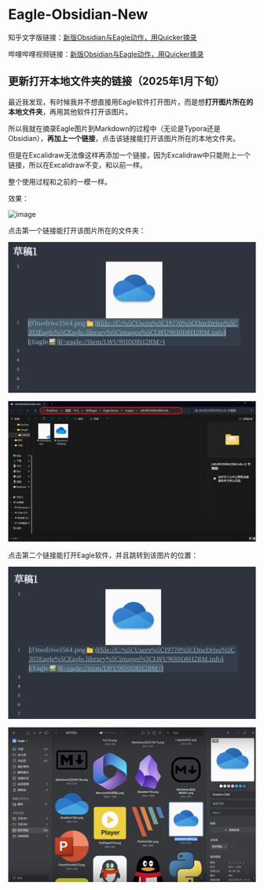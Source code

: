 # Eagle-Obsidian-New

知乎文字版链接：[新版Obsidian与Eagle动作，用Quicker摘录](https://zhuanlan.zhihu.com/p/17884414535)

哔哩哔哩视频链接：[新版Obsidian与Eagle动作，用Quicker摘录](https://www.bilibili.com/video/BV1ZzcGeZEsR/?spm_id_from=333.1387.homepage.video_card.click&vd_source=c08c205650a4a5e13d87475ab1ab2431)

## 更新打开本地文件夹的链接（2025年1月下旬）

最近我发现，有时候我并不想直接用Eagle软件打开图片，而是想**打开图片所在的本地文件夹**，再用其他软件打开该图片。

所以我就在摘录Eagle图片到Markdown的过程中（无论是Typora还是Obsidian），**再加上一个链接**，点击该链接能打开该图片所在的本地文件夹。

但是在Excalidraw无法像这样再添加一个链接，因为Excalidraw中只能附上一个链接，所以在Excalidraw不变，和以前一样。

整个使用过程和之前的一模一样。

效果：

![image](https://github.com/user-attachments/assets/fb10beac-05c3-4d91-a926-f4962646b0b5)


点击第一个链接能打开该图片所在的文件夹：

![回链教程(新)_20250128232339_004](assets/回链教程(新)_20250128232339_004.png)

![回链教程(新)_20250128232508_003](assets/回链教程(新)_20250128232508_003.png)

点击第二个链接能打开Eagle软件，并且跳转到该图片的位置：

![回链教程(新)_20250128232527_002](assets/回链教程(新)_20250128232527_002.png)

![回链教程(新)_20250128232604_001](assets/回链教程(新)_20250128232604_001.png)
